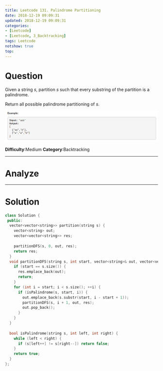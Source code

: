 ```yaml
---
title: Leetcode 131. Palindrome Partitioning
date: 2018-12-19 09:09:31
updated: 2018-12-19 09:09:31
categories: 
- [Leetcode]
- [Leetcode, 3_Backtracking]
tags: Leetcode
notshow: true
top:
---
```


# Question

Given a string  _s_, partition  _s_  such that every substring of the partition is a palindrome.

Return all possible palindrome partitioning of  _s_.

![](/images/in-post/2018-12-19-Leetcode-131-Palindrome-Partitioning/2018-12-19-16-11-07.png)

**Difficulty**:Medium
**Category**:Backtracking

<!-- more -->

------------

# Analyze

------------

# Solution

```cpp
class Solution {
 public:
  vector<vector<string>> partition(string s) {
    vector<string> out;
    vector<vector<string>> res;

    partitionDFS(s, 0, out, res);
    return res;
  }
  void partitionDFS(string s, int start, vector<string>& out, vector<vector<string>>& res) {
    if (start == s.size()) {
      res.emplace_back(out);
      return;
    }
    for (int i = start; i < s.size(); ++i) {
      if (isPalindrome(s, start, i)) {
        out.emplace_back(s.substr(start, i - start + 1));
        partitionDFS(s, i + 1, out, res);
        out.pop_back();
      }
    }
  }

  bool isPalindrome(string s, int left, int right) {
    while (left < right) {
      if (s[left++] != s[right--]) return false;
    }
    return true;
  }
};
```
